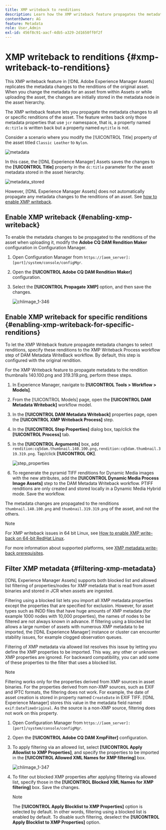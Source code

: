 ```yaml
---
title: XMP writeback to renditions
description: Learn how the XMP writeback feature propagates the metadata changes for an asset to all or specific renditions of the asset.
contentOwner: AG
feature: Metadata
role: User,Admin
exl-id: 456f8c91-aacf-4db5-a329-2d1650ff0f2f
---
```

# XMP writeback to renditions {#xmp-writeback-to-renditions}

This XMP writeback feature in [!DNL Adobe Experience Manager Assets] replicates the metadata changes to the renditions of the original asset. When you change the metadata for an asset from within Assets or while uploading the asset, the changes are initially stored in the metadata node in the asset hierarchy.

The XMP writeback feature lets you propagate the metadata changes to all or specific renditions of the asset. The feature writes back only those metadata properties that use `jcr` namespace, that is, a property named `dc:title` is written back but a property named `mytitle` is not.

Consider a scenario where you modify the [!UICONTROL Title] property of the asset titled `Classic Leather` to `Nylon`.

![metadata](assets/metadata.png)

In this case, the [!DNL Experience Manager] Assets saves the changes to the **[!UICONTROL Title]** property in the `dc:title` parameter for the asset metadata stored in the asset hierarchy.

![metadata_stored](assets/metadata_stored.png)

However, [!DNL Experience Manager Assets] does not automatically propagate any metadata changes to the renditions of an asset. See [how to enable XMP writeback](#enabling-xmp-writeback).

## Enable XMP writeback {#enabling-xmp-writeback}

To enable the metadata changes to be propagated to the renditions of the asset when uploading it, modify the **Adobe CQ DAM Rendition Maker** configuration in Configuration Manager.

1. Open Configuration Manager from `https://[aem_server]:[port]/system/console/configMgr`.
1. Open the **[!UICONTROL Adobe CQ DAM Rendition Maker]** configuration.
1. Select the **[!UICONTROL Propagate XMP]** option, and then save the changes.

   ![chlimage_1-346](assets/chlimage_1-346.png)

## Enable XMP writeback for specific renditions {#enabling-xmp-writeback-for-specific-renditions}

To let the XMP Writeback feature propagate metadata changes to select renditions, specify these renditions to the XMP Writeback Process workflow step of DAM Metadata WriteBack workflow. By default, this step is configured with the original rendition.

For the XMP Writeback feature to propagate metadata to the rendition thumbnails 140.100.png and 319.319.png, perform these steps.

1. In Experience Manager, navigate to **[!UICONTROL Tools > Workflow > Models]**.
1. From the [!UICONTROL Models] page, open the **[!UICONTROL DAM Metadata Writeback]** workflow model.
1. In the **[!UICONTROL DAM Metadata Writeback]** properties page, open the **[!UICONTROL XMP Writeback Process]** step.
1. In the **[!UICONTROL Step Properties]** dialog box, tap/click the **[!UICONTROL Process]** tab.
1. In the **[!UICONTROL Arguments]** box, add `rendition:cq5dam.thumbnail.140.100.png,rendition:cq5dam.thumbnail.319.319.png`. Tap/click **[!UICONTROL OK]**.

   ![step_properties](assets/step_properties.png)

1. To regenerate the pyramid TIFF renditions for Dynamic Media images with the new attributes, add the **[!UICONTROL Dynamic Media Process Image Assets]** step to the DAM Metadata Writeback workflow.
PTIFF renditions are only created and stored locally in a Dynamic Media Hybrid mode. Save the workflow.

The metadata changes are propagated to the renditions `thumbnail.140.100.png` and `thumbnail.319.319.png` of the asset, and not the others.

>[!NOTE]
>
>For XMP writeback issues in 64 bit Linux, see [How to enable XMP write-back on 64-bit RedHat Linux](https://helpx.adobe.com/experience-manager/kb/enable-xmp-write-back-64-bit-redhat.html).
>
>For more information about supported platforms, see [XMP metadata write-back prerequisites](/help/sites-deploying/technical-requirements.md#requirements-for-aem-assets-xmp-metadata-write-back).

## Filter XMP metadata {#filtering-xmp-metadata}

[!DNL Experience Manager Assets] supports both blocked list and allowed list filtering of properties/nodes for XMP metadata that is read from asset binaries and stored in JCR when assets are ingested.

Filtering using a blocked list lets you import all XMP metadata properties except the properties that are specified for exclusion. However, for asset types such as INDD files that have huge amounts of XMP metadata (for example 1000 nodes with 10,000 properties), the names of nodes to be filtered are not always known in advance. If filtering using a blocked list allows a large number of assets with numerous XMP metadata to be imported, the [!DNL Experience Manager] instance or cluster can encounter stability issues, for example clogged observation queues.

Filtering of XMP metadata via allowed list resolves this issue by letting you define the XMP properties to be imported. This way, any other or unknown XMP properties are ignored. For backward compatibility, you can add some of these properties to the filter that uses a blocked list.

>[!NOTE]
>
>Filtering works only for the properties derived from XMP sources in asset binaries. For the properties derived from non-XMP sources, such as EXIF and IPTC formats, the filtering does not work. For example, the date of asset creation is stored in property named `CreateDate` in EXIF TIFF. [!DNL Experience Manager] stores this value in the metadata field named `exif:DateTimeOriginal`. As the source is a non-XMP source, filtering does not work on this property.

1. Open Configuration Manager from `https://[aem_server]:[port]/system/console/configMgr`.
1. Open the **[!UICONTROL Adobe CQ DAM XmpFilter]** configuration.
1. To apply filtering via an allowed list, select **[!UICONTROL Apply Allowlist to XMP Properties]**, and specify the properties to be imported in the **[!UICONTROL Allowed XML Names for XMP filtering]** box.

   ![chlimage_1-347](assets/chlimage_1-347.png)

1. To filter out blocked XMP properties after applying filtering via allowed list, specify those in the **[!UICONTROL Blocked XML Names for XMP filtering]** box. Save the changes.

   >[!NOTE]
   >
   >The **[!UICONTROL Apply Blocklist to XMP Properties]** option is selected by default. In other words, filtering using a blocked list is enabled by default. To disable such filtering, deselect the **[!UICONTROL Apply Blocklist to XMP Properties]** option.

